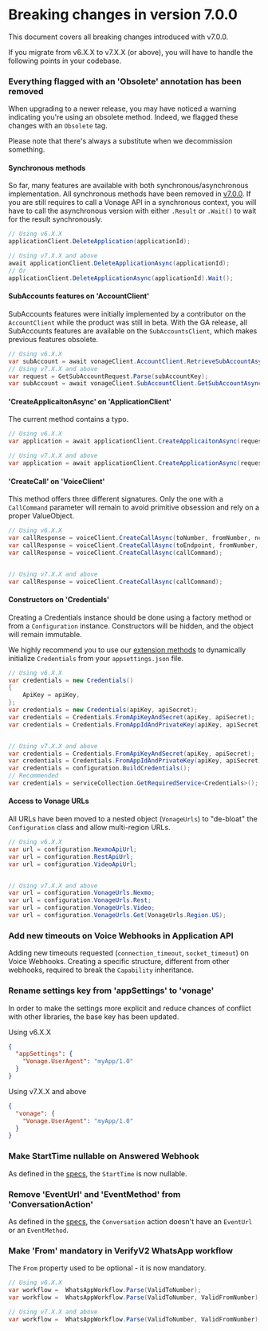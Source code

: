 # Breaking changes in version 7.0.0

This document covers all breaking changes introduced with v7.0.0.

If you migrate from v6.X.X to v7.X.X (or above), you will have to handle the following points in your codebase.

### Everything flagged with an 'Obsolete' annotation has been removed

When upgrading to a newer release, you may have noticed a warning indicating you're using an obsolete method.
Indeed, we flagged these changes with an `Obsolete` tag.

Please note that there's always a substitute when we decommission something.

#### Synchronous methods

So far, many features are available with both synchronous/asynchronous implementation.
All synchronous methods have been removed in [v7.0.0](https://github.com/Vonage/vonage-dotnet-sdk/releases/tag/v7.0.0).
If you are still requires to call a Vonage API in a synchronous context, you will have to call the asynchronous version
with
either `.Result` or `.Wait()` to wait for the result synchronously.

```csharp
// Using v6.X.X
applicationClient.DeleteApplication(applicationId);

// Using v7.X.X and above
await applicationClient.DeleteApplicationAsync(applicationId);
// Or
applicationClient.DeleteApplicationAsync(applicationId).Wait();
```

#### SubAccounts features on 'AccountClient'

SubAccounts features were initially implemented by a contributor on the `AccountClient` while the product was still in
beta.
With the GA release, all SubAccounts features are available on the `SubAccountsClient`, which makes previous features
obsolete.

```csharp
// Using v6.X.X
var subAccount = await vonageClient.AccountClient.RetrieveSubAccountAsync(subAccountKey);
// Using v7.X.X and above
var request = GetSubAccountRequest.Parse(subAccountKey);
var subAccount = await vonageClient.SubAccountClient.GetSubAccountAsync(request);
```

#### 'CreateApplicaitonAsync' on 'ApplicationClient'

The current method contains a typo.

```csharp
// Using v6.X.X
var application = await applicationClient.CreateApplicaitonAsync(request);

// Using v7.X.X and above
var application = await applicationClient.CreateApplicationAsync(request);
```

#### 'CreateCall' on 'VoiceClient'

This method offers three different signatures.
Only the one with a `CallCommand` parameter will remain to avoid primitive obsession and rely on a proper
ValueObject.

```csharp
// Using v6.X.X
var callResponse = voiceClient.CreateCallAsync(toNumber, fromNumber, ncco);
var callResponse = voiceClient.CreateCallAsync(toEndpoint, fromNumber, ncco);
var callResponse = voiceClient.CreateCallAsync(callCommand);


// Using v7.X.X and above
var callResponse = voiceClient.CreateCallAsync(callCommand);
```

#### Constructors on 'Credentials'

Creating a Credentials instance should be done using a factory method or from a `Configuration` instance.
Constructors will be hidden, and the object will remain immutable.

We highly recommend you to use
our [extension methods](https://developer.vonage.com/en/blog/implicit-configuration-in-net) to dynamically
initialize `Credentials` from your `appsettings.json` file.

```csharp
// Using v6.X.X
var credentials = new Credentials()
{
    ApiKey = apiKey,
};
var credentials = new Credentials(apiKey, apiSecret);
var credentials = Credentials.FromApiKeyAndSecret(apiKey, apiSecret);
var credentials = Credentials.FromAppIdAndPrivateKey(apiKey, apiSecret);


// Using v7.X.X and above
var credentials = Credentials.FromApiKeyAndSecret(apiKey, apiSecret);
var credentials = Credentials.FromAppIdAndPrivateKey(apiKey, apiSecret);
var credentials = configuration.BuildCredentials();
// Recommended
var credentials = serviceCollection.GetRequiredService<Credentials>();
```

#### Access to Vonage URLs

All URLs have been moved to a nested object (`VonageUrls`) to "de-bloat" the `Configuration` class and allow
multi-region URLs.

```csharp
// Using v6.X.X
var url = configuration.NexmoApiUrl;
var url = configuration.RestApiUrl;
var url = configuration.VideoApiUrl;


// Using v7.X.X and above
var url = configuration.VonageUrls.Nexmo;
var url = configuration.VonageUrls.Rest;
var url = configuration.VonageUrls.Video;
var url = configuration.VonageUrls.Get(VonageUrls.Region.US);
```

### Add new timeouts on Voice Webhooks in Application API

Adding new timeouts requested (`connection_timeout`, `socket_timeout`) on Voice Webhooks.
Creating a specific structure, different from other webhooks, required to break the `Capability` inheritance.

### Rename settings key from 'appSettings' to 'vonage'

In order to make the settings more explicit and reduce chances of conflict with other libraries, the base key has been
updated.

Using v6.X.X

```json
{
  "appSettings": {
    "Vonage.UserAgent": "myApp/1.0"
  }
}
```

Using v7.X.X and above

```json
{
  "vonage": {
    "Vonage.UserAgent": "myApp/1.0"
  }
}
```

### Make StartTime nullable on Answered Webhook

As defined in the [specs](https://developer.vonage.com/en/voice/voice-api/webhook-reference#answered), the `StartTime`
is now nullable.

### Remove 'EventUrl' and 'EventMethod' from 'ConversationAction'

As defined in the [specs](https://developer.vonage.com/en/voice/voice-api/ncco-reference#conversation),
the `Conversation` action doesn't have an `EventUrl` or an `EventMethod`.

### Make 'From' mandatory in VerifyV2 WhatsApp workflow

The `From` property used to be optional - it is now mandatory.

```csharp
// Using v6.X.X
var workflow =  WhatsAppWorkflow.Parse(ValidToNumber);
var workflow =  WhatsAppWorkflow.Parse(ValidToNumber, ValidFromNumber);

// Using v7.X.X and above
var workflow =  WhatsAppWorkflow.Parse(ValidToNumber, ValidFromNumber);
```